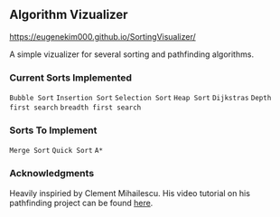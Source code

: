 ## Algorithm Vizualizer
https://eugenekim000.github.io/SortingVisualizer/

A simple vizualizer for several sorting and pathfinding algorithms.

### Current Sorts Implemented

```Bubble Sort```
```Insertion Sort```
```Selection Sort```
```Heap Sort```
```Dijkstras```
```Depth first search```
```breadth first search```


### Sorts To Implement

```Merge Sort```
```Quick Sort```
```A*```


### Acknowledgments

Heavily inspiried by Clement Mihailescu. His video tutorial on his pathfinding project can be found [here](https://www.youtube.com/watch?v=msttfIHHkak&t=2526s).

